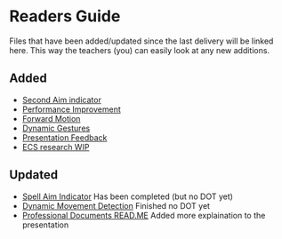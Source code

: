 # Readers Guide
Files that have been added/updated since the last delivery will be linked here. This way the teachers (you) can easily look at any new additions.

## Added
- [Second Aim indicator](2.%20Secrets%20of%20Ignacios/1.%20Devlogs/05.%20Second%20Aim%20Indicator.md)
- [Performance Improvement](2.%20Secrets%20of%20Ignacios/1.%20Devlogs/06.%20Performance%20Improvement.md)
- [Forward Motion](3.%20Deep%20Dive/2.%20Devlogs/01.%20Forward%20Motion.md) 
- [Dynamic Gestures](3.%20Deep%20Dive/2.%20Devlogs/2.%202D%20Dynamic%20Gestures.md)
- [Presentation Feedback](2.%20Secrets%20of%20Ignacios/3.%20Professional%20Documents/06.%20Presentation%20Feedback.md)
- [ECS research WIP](2.%20Secrets%20of%20Ignacios/5.%20Research/01.%20Unity%20ECS.md)

## Updated
- [Spell Aim Indicator](2.%20Secrets%20of%20Ignacios/1.%20Devlogs/04.%20Spell%20Aim%20Indicators.md) Has been completed (but no DOT yet)
- [Dynamic Movement Detection](3.%20Deep%20Dive/1.%20Research/1.%20Dynamic%20Movement%20Detection.md) Finished no DOT yet
- [Professional Documents READ.ME](3.%20Professional%20Documents/README.md) Added more explaination to the presentation
